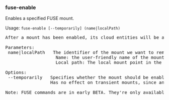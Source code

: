 ### fuse-enable
Enables a specified FUSE mount.

Usage: `fuse-enable [--temporarily] (name|localPath)`
<pre>
After a mount has been enabled, its cloud entities will be accessible via the mount's local path.

Parameters:
 name|localPath   The identifier of the mount we want to remove. It can be one of the following:
                   Name: the user-friendly name of the mount, specified when it was added or by fuse-config.
                   Local path: The local mount point in the filesystem.

Options:
 --temporarily   Specifies whether the mount should be enabled only until the server is restarted.
                 Has no effect on transient mounts, since any action on them is always temporary.

Note: FUSE commands are in early BETA. They're only available on Linux. If you experience any issues, please contact support@mega.nz.
</pre>
